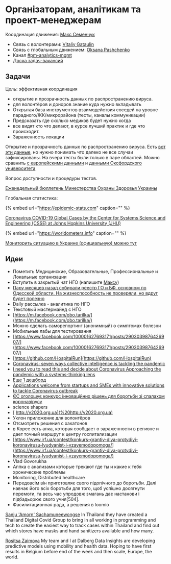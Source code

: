 # Організаторам, аналітикам та проект-менеджерам

Координация движения: [Макс Семенчук](https://t.me/maxsemenchuk)

* Связь с волонтерами: [Vitaliy Gataulin](https://t.me/VGataulin)
* Связь с глобальным движением: [Oksana Pashchenko](https://t.me/Oksana_Paschenko)
* Канал [\#pm-analytics-mgmt](https://discord.gg/DX883hY%20)
* [Доска задач-вакансий](https://trello.com/b/IkonsFAY/main-board)

## Задачи

Цель: эффективная координация

* открытие и прозрачность данных по распространению вируса.
* для волонтёров и доноров знание куда нужно вкладывать
* Открытая база инструментов взаимодействия соседей на уровне парадного/ЖК/микрорайона \(тесты, каналы коммуникации\)
* Предсказать где сколько медиков будет нужно когда
* все видят кто что делают, в курсе лучший практик и где что происходит.
* Зараженность локации



Открытие и прозрачность данных по распространению вируса. Есть [вот эти данные](https://public.tableau.com/profile/publicviz?fbclid=IwAR2nTNZDiO-GM-y2940gWCCB19xfN8X1yJMVnx0grp-OHoY6xZAT_wylyUk#!/vizhome/monitor_15841091301660/sheet0), но нужно понимать что далеко не все случаи зафиксированы. На вчера тесты были только в паре областей. Можно сравнить [с европейскими данными](https://who.maps.arcgis.com/apps/opsdashboard/index.html#/a19d5d1f86ee4d99b013eed5f637232d) и [данными Оксфордского университета](https://ourworldindata.org/coronavirus)

Вопрос доступности и процедуры тестов.

[Еженедельный бюллетень Минестерства Охраны Здоровья Украины](https://phc.org.ua/kontrol-zakhvoryuvan/inshi-infekciyni-zakhvoryuvannya/monitoring-i-ocinka/zakhvoryuvanist-na-grip-ta-grvi-v-ukraini)

Глобальная статистика:

{% embed url="https://epidemic-stats.com" caption="" %}

[Coronavirus COVID-19 Global Cases by the Center for Systems Science and Engineering \(CSSE\) at Johns Hopkins University \(JHU\)](https://gisanddata.maps.arcgis.com/apps/opsdashboard/index.html?fbclid=IwAR1GfIkkgwCZFKwxsrHZjqYqXkzRIHcDXpH8gr6h31tz_EBZBCMt8ldchs4#/bda7594740fd40299423467b48e9ecf6)

{% embed url="https://worldometers.info" caption="" %}

[Мониторить ситуацию в Украине \(официальную\) можно тут](https://app.powerbi.com/view?r=eyJrIjoiN2M1MTY1MDktZTY5Mi00OTE0LWFiMDAtMjM4NTY0YWU2MmI3IiwidCI6IjI4OGJmYmNmLTVhYjItNDk2MS04YTM5LTg2MDYxYWFhY2Q4NiIsImMiOjl9&fbclid=IwAR1-m0J2J-cFPJPubcFLxls8WgScsdsq8nNlYbY-hti5ZUDsShKYhpCTosU)

## Идеи

* Пометить Медицинские, Образовательные, Профессиональные и Локальные организации
* Вступить в закрытый чат НГО \(напишите [Максу](https://t.me/maxsemenchuk)\)
* [Пару месяцев назад собирали реестр ГО и БФ. основном по Одесской области. На жизнеспособность не проверяли, но вдруг будет полезно](https://docs.google.com/spreadsheets/d/1hnP36LdccOxd93r5-VzP4tsO54PycMQjzJ-MomHsrYY/edit?usp=sharing)
* Daily рассылка - аналитика по НГО
* Текстовый мастермайнд с НГО
* [https://m.facebook.com/obo.tarilka/](https://m.facebook.com/obo.tarilka/)
* Можно сделать саморепортинг \(анонимный\) о симптомах болезни
* Мобильные лабы для тестирования
* [https://www.facebook.com/100001627693171/posts/2903039876426907/](https://www.facebook.com/100001627693171/posts/2903039876426907/)
* [https://github.com/HospitalRun](https://github.com/HospitalRun)
* [Coronavirus: seven ways collective intelligence is tackling the pandemic](https://theconversation.com/coronavirus-seven-ways-collective-intelligence-is-tackling-the-pandemic-133553)
* [I need you to read this and decide about Coronavirus Approaching the pandemic with a systems-thinking lens](https://medium.com/@phoebetickell/i-need-you-to-read-this-and-decide-about-coronavirus-6dd184745b33)
* [Еще 1 дешборд](https://app.powerbi.com/view?r=eyJrIjoiN2M1MTY1MDktZTY5Mi00OTE0LWFiMDAtMjM4NTY0YWU2MmI3IiwidCI6IjI4OGJmYmNmLTVhYjItNDk2MS04YTM5LTg2MDYxYWFhY2Q4NiIsImMiOjl9)
* [Applications welcome from startups and SMEs with innovative solutions to tackle Coronavirus outbreak](https://ec.europa.eu/info/news/startups-and-smes-innovative-solutions-welcome-2020-mar-13_en)
* [ЄС оголошує конкурс інноваційних рішень для боротьби зі спалахом коронавірусу](https://euprostir.org.ua/opportunities/148570)
* science shapers
* [ http://v2020.org.ua](%20http://v2020.org.ua)
* Уклон приложение для волонтёров
* Отсмотреть решения с хакатонов
* в Корее есть апка, которая сообщает о зараженности в регионе и дает точный маршрут к центру госпитализации
* [https://www.irf.ua/contest/konkurs-grantiv-dlya-protydiyi-koronavirusu-lyudyanist-i-vzayemodopomoga/](https://www.irf.ua/contest/konkurs-grantiv-dlya-protydiyi-koronavirusu-lyudyanist-i-vzayemodopomoga/)
* Vlad Govorukha
* Аппка с анализами которые трекают где ты и какие к тебя хронические проблемы
* Monitoring, Distributed healthcare
* Передовсім він приготовляє свого підопічного до боротьби. Далі навчає його всіх боротьби для того, щоб успішно досягнути перемоги, та весь час упродовж змагань дає настанови і підбадьорює свого учня\[504\].
* Фасилитационная рада, а решения в loomio

[Sanju 'Amorn' Sachamuneewongse](https://www.facebook.com/awesomesanju?comment_id=Y29tbWVudDozMDkxMjgyNTA0MjIzNjE1XzMwOTE0MjQ2MDQyMDk0MDU%3D) In Thailand they have created a Thailand Digital Covid Group to bring in all working in programming and tech to create the easiest way to track cases within Thailand and find out which stores have masks and hand sanitizers available and how many.

[Rositsa Zaimova](https://www.facebook.com/rosi.zaimova?comment_id=Y29tbWVudDozMDkxMjgyNTA0MjIzNjE1XzMwOTIyNDI4NjQxMjc1Nzk%3D) My team and I at Dalberg Data Insights are developing predictive models using mobility and health data. Hoping to have first results in Belgium before end of the week and then scale, Europe, the world.

